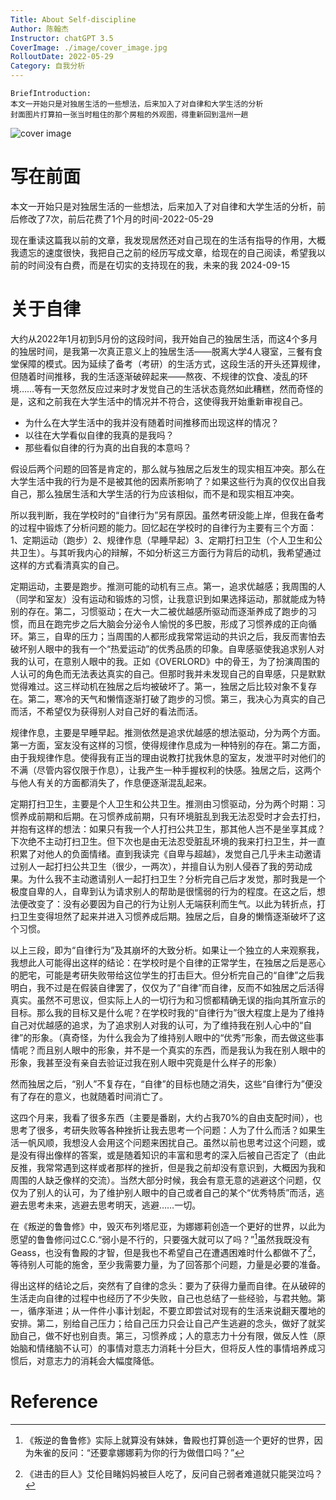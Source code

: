 ```yaml
---
Title: About Self-discipline
Author: 陈翰杰
Instructor: chatGPT 3.5
CoverImage: ./image/cover_image.jpg
RolloutDate: 2022-05-29
Category: 自我分析
---
```


```
BriefIntroduction: 
本文一开始只是对独居生活的一些想法，后来加入了对自律和大学生活的分析
封面图片打算拍一张当时租住的那个房租的外观图，得重新回到温州一趟
```

<!-- split -->

![cover image](./image/cover_image.jpeg)

# 写在前面

本文一开始只是对独居生活的一些想法，后来加入了对自律和大学生活的分析，前后修改了7次，前后花费了1个月的时间-2022-05-29

现在重读这篇我以前的文章，我发现居然还对自己现在的生活有指导的作用，大概我遗忘的速度很快，我把自己之前的经历写成文章，给现在的自己阅读，希望我以前的时间没有白费，而是在切实的支持现在的我，未来的我 2024-09-15

# 关于自律

大约从2022年1月初到5月份的这段时间，我开始自己的独居生活，而这4个多月的独居时间，是我第一次真正意义上的独居生活——脱离大学4人寝室，三餐有食堂保障的模式。因为延续了备考（考研）的生活方式，这段生活的开头还算规律，但随着时间推移，我的生活逐渐破碎起来——熬夜、不规律的饮食、凌乱的环境……等有一天忽然反应过来时才发觉自己的生活状态竟然如此糟糕，然而奇怪的是，这和之前我在大学生活中的情况并不符合，这使得我开始重新审视自己。

- 为什么在大学生活中的我并没有随着时间推移而出现这样的情况？
- 以往在大学看似自律的我真的是我吗？
- 那些看似自律的行为真的出自我的本意吗？

假设后两个问题的回答是肯定的，那么就与独居之后发生的现实相互冲突。那么在大学生活中我的行为是不是被其他的因素所影响了？如果这些行为真的仅仅出自我自己，那么独居生活和大学生活的行为应该相似，而不是和现实相互冲突。

所以我判断，我在学校时的“自律行为”另有原因。虽然考研没能上岸，但我在备考的过程中锻炼了分析问题的能力。回忆起在学校时的自律行为主要有三个方面：1、定期运动（跑步）2、规律作息（早睡早起）3、定期打扫卫生（个人卫生和公共卫生）。与其听我内心的辩解，不如分析这三方面行为背后的动机，我希望通过这样的方式看清真实的自己。

定期运动，主要是跑步。推测可能的动机有三点。第一，追求优越感；我周围的人（同学和室友）没有运动和锻炼的习惯，让我意识到如果选择运动，那就能成为特别的存在。第二，习惯驱动；在大一大二被优越感所驱动而逐渐养成了跑步的习惯，而且在跑完步之后大脑会分泌令人愉悦的多巴胺，形成了习惯养成的正向循环。第三，自卑的压力；当周围的人都形成我常常运动的共识之后，我反而害怕去破坏别人眼中的我有一个“热爱运动”的优秀品质的印象。自卑感驱使我追求别人对我的认可，在意别人眼中的我。正如《OVERLORD》中的骨王，为了扮演周围的人认可的角色而无法表达真实的自己。但那时我并未发现自己的自卑感，只是默默觉得难过。这三样动机在独居之后均被破坏了。第一，独居之后比较对象不复存在。第二，寒冷的天气和懒惰逐渐打破了跑步的习惯。第三，我决心为真实的自己而活，不希望仅为获得别人对自己好的看法而活。

规律作息，主要是早睡早起。推测依然是追求优越感的想法驱动，分为两个方面。第一方面，室友没有这样的习惯，使得规律作息成为一种特别的存在。第二方面，由于我规律作息。使得我有正当的理由说教打扰我休息的室友，发泄平时对他们的不满（尽管内容仅限于作息），让我产生一种手握权利的快感。独居之后，这两个与他人有关的方面都消失了，作息便逐渐混乱起来。

定期打扫卫生，主要是个人卫生和公共卫生。推测由习惯驱动，分为两个时期：习惯养成前期和后期。在习惯养成前期，只有环境脏乱到我无法忍受时才会去打扫，并抱有这样的想法：如果只有我一个人打扫公共卫生，那其他人岂不是坐享其成？下次绝不主动打扫卫生。但下次也是由无法忍受脏乱环境的我来打扫卫生，并一直积累了对他人的负面情绪。直到我读完《自卑与超越》，发觉自己几乎未主动邀请过别人一起打扫公共卫生（很少，一两次），并擅自认为别人侵吞了我的劳动成果。为什么我不主动邀请别人一起打扫卫生？分析完自己后才发觉，那时我是一个极度自卑的人，自卑到认为请求别人的帮助是很懦弱的行为的程度。在这之后，想法便改变了：没有必要因为自己的行为让别人无端获利而生气。以此为转折点，打扫卫生变得坦然了起来并进入习惯养成后期。独居之后，自身的懒惰逐渐破坏了这个习惯。

以上三段，即为“自律行为”及其崩坏的大致分析。如果让一个独立的人来观察我，我想此人可能得出这样的结论：在学校时是个自律的正常学生，在独居之后是恶心的肥宅，可能是考研失败带给这位学生的打击巨大。但分析完自己的“自律”之后我明白，我不过是在假装自律罢了，仅仅为了“自律”而自律，反而不如独居之后活得真实。虽然不可思议，但实际上人的一切行为和习惯都精确无误的指向其所宣示的目标。那么我的目标又是什么呢？在学校时我的“自律行为”很大程度上是为了维持自己对优越感的追求，为了追求别人对我的认可，为了维持我在别人心中的“自律”的形象。（真奇怪，为什么我会为了维持别人眼中的“优秀”形象，而去做这些事情呢？而且别人眼中的形象，并不是一个真实的东西，而是我认为我在别人眼中的形象，我甚至没有亲自去验证过我在别人眼中究竟是什么样子的形象）

然而独居之后，“别人”不复存在，“自律”的目标也随之消失，这些“自律行为”便没有了存在的意义，也就随着时间消亡了。

这四个月来，我看了很多东西（主要是番剧，大约占我70%的自由支配时间），也思考了很多，考研失败等各种挫折让我去思考一个问题：人为了什么而活？如果生活一帆风顺，我想没人会用这个问题来困扰自己。虽然以前也思考过这个问题，或是没有得出像样的答案，或是随着知识的丰富和思考的深入后被自己否定了（由此反推，我常常遇到这样或者那样的挫折，但是我之前却没有意识到，大概因为我和周围的人缺乏像样的交流）。当然大部分时候，我会有意无意的逃避这个问题，仅仅为了别人的认可，为了维护别人眼中的自己或者自己的某个“优秀特质”而活，逃避去思考未来，逃避去思考明天，逃避……一切。

在《叛逆的鲁鲁修》中，毁灭布列塔尼亚，为娜娜莉创造一个更好的世界，以此为愿望的鲁鲁修问过C.C.“弱小是不行的，只要强大就可以了吗？”[^Code Geass]虽然我既没有Geass，也没有鲁殿的才智，但是我也不希望自己在遭遇困难时什么都做不了[^Attack On Titan]，等待别人可能的施舍，至少我需要力量，为了回答那个问题，力量是必要的准备。

得出这样的结论之后，突然有了自律的念头：要为了获得力量而自律。在从破碎的生活走向自律的过程中也经历了不少失败，自己也总结了一些经验，与君共勉。第一，循序渐进；从一件件小事计划起，不要立即尝试对现有的生活来说翻天覆地的安排。第二，别给自己压力；给自己压力只会让自己产生逃避的念头，做好了就奖励自己，做不好也别自责。第三，习惯养成；人的意志力十分有限，做反人性（原始脑和情绪脑不认可）的事情对意志力消耗十分巨大，但将反人性的事情培养成习惯后，对意志力的消耗会大幅度降低。

# Reference

[^Code Geass]: 《叛逆的鲁鲁修》实际上就算没有妹妹，鲁殿也打算创造一个更好的世界，因为朱雀的反问：“还要拿娜娜莉为你的行为做借口吗？”
[^Attack On Titan]: 《进击的巨人》艾伦目睹妈妈被巨人吃了，反问自己弱者难道就只能哭泣吗？

